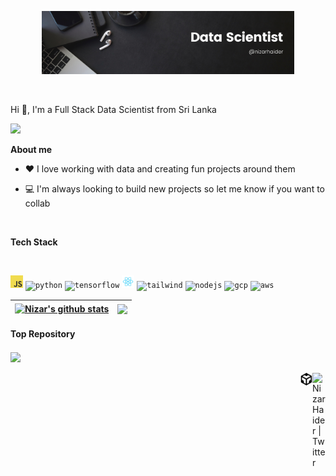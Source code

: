 <p align="center"><a href="https://#"><img width="80%" alt="Hello, I'm Nizar. I do open source!" src="./header.png" /></a></p>

<br />

Hi 👋, I'm a Full Stack Data Scientist from Sri Lanka 

![](https://komarev.com/ghpvc/?username=nizarhaider&color=blue&style=for-the-badge)

**About me**
<br>
- ❤️ I love working with data and creating fun projects around them

- 💻 I'm always looking to build new projects so let me know if you want to collab
<br>

**Tech Stack**

<br>

<code><img height="20" alt="javascript" src="https://raw.githubusercontent.com/github/explore/80688e429a7d4ef2fca1e82350fe8e3517d3494d/topics/javascript/javascript.png"></code>
<code><img height="20" alt="python" src="https://img.icons8.com/color/48/null/python--v1.png"></code>
<code><img height="20" alt="tensorflow" src="https://img.icons8.com/color/48/null/tensorflow.png"></code>
<code><img height="20" alt="react" src="https://raw.githubusercontent.com/github/explore/80688e429a7d4ef2fca1e82350fe8e3517d3494d/topics/react/react.png"></code>
<code><img height="20" alt="tailwind" src="https://img.icons8.com/color/48/null/tailwindcss.png"></code>
<code><img height="20" alt="nodejs" src="https://img.icons8.com/color/48/null/nodejs.png"></code>
<code><img height="20" alt="gcp" src="https://img.icons8.com/fluency/48/null/google-cloud.png"></code>
<code><img height="20" alt="aws" src="https://img.icons8.com/color/48/null/amazon-web-services.png"></code>   


| <a href="https://github.com/nizarhaider"><img align="center" src="https://github-readme-stats.vercel.app/api?username=nizarhaider&show_icons=true&include_all_commits=true&theme=radical&hide_border=true" alt="Nizar's github stats" /></a> | <a href="https://github.com/nizarhaider"><img align="center" src="https://github-readme-stats.vercel.app/api/top-langs/?username=nizarhaider&layout=compact&theme=radical&hide_border=true" /></a> |
| ------------- | ------------- |

#### Top Repository


<a href="https://github.com/nizarhaider/RoastMe">
  <img align="center" src="https://github-readme-stats.vercel.app/api/pin/?username=nizarhaider&repo=RoastMe&show_icons=true&theme=radical" />
</a>


<br />
<br />

<a href="https://twitter.com/nizaralabino">
  <img align="right" alt="Nizar Haider | Twitter" width="21px" src="https://raw.githubusercontent.com/anuraghazra/anuraghazra/master/assets/twitter.svg" />
</a>
<a href="https://codesandbox.io/u/anuraghazra">
  <img align="right" alt="Nizar Haider | CodeSandbox" width="20px" src="https://raw.githubusercontent.com/anuraghazra/anuraghazra/master/assets/codesandbox.svg" />
</a>
